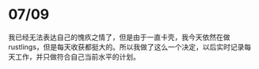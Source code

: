 # 07/09

我已经无法表达自己的愧疚之情了，但是由于一直卡壳，我今天依然在做rustlings，但是每天收获都挺大的。所以我做了这么一个决定，以后实时记录每天工作，并只做符合自己当前水平的计划。

